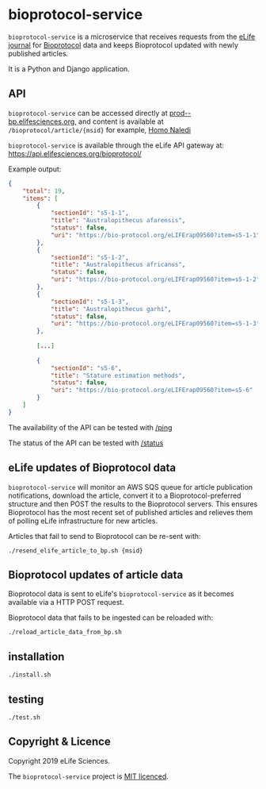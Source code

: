 # bioprotocol-service

`bioprotocol-service` is a microservice that receives requests from the [eLife journal](https://elifesciences.org) for 
[Bioprotocol](https://bio-protocol.org/) data and keeps Bioprotocol updated with newly published articles.

It is a Python and Django application.

## API

`bioprotocol-service` can be accessed directly at [prod--bp.elifesciences.org](https://prod--bp.elifesciences.org/), and
content is available at `/bioprotocol/article/{msid}` for example, [Homo Naledi](https://prod--bp.elifesciences.org/bioprotocol/article/9560)

`bioprotocol-service` is available through the eLife API gateway at: https://api.elifesciences.org/bioprotocol/

Example output:

```json
{
    "total": 19,
    "items": [
        {
            "sectionId": "s5-1-1",
            "title": "Australopithecus afarensis",
            "status": false,
            "uri": "https://bio-protocol.org/eLIFErap09560?item=s5-1-1"
        },
        {
            "sectionId": "s5-1-2",
            "title": "Australopithecus africanus",
            "status": false,
            "uri": "https://bio-protocol.org/eLIFErap09560?item=s5-1-2"
        },
        {
            "sectionId": "s5-1-3",
            "title": "Australopithecus garhi",
            "status": false,
            "uri": "https://bio-protocol.org/eLIFErap09560?item=s5-1-3"
        },
        
        [...]
        
        {
            "sectionId": "s5-6",
            "title": "Stature estimation methods",
            "status": false,
            "uri": "https://bio-protocol.org/eLIFErap09560?item=s5-6"
        }
    ]
}
```

The availability of the API can be tested with [/ping](https://prod--bp.elifesciences.org/ping)

The status of the API can be tested with [/status](https://prod--bp.elifesciences.org/status)

## eLife updates of Bioprotocol data

`bioprotocol-service` will monitor an AWS SQS queue for article publication notifications, download the article, convert
it to a Bioprotocol-preferred structure and then POST the results to the Bioprotocol servers. This ensures Bioprotocol
has the most recent set of published articles and relieves them of polling eLife infrastructure for new articles.

Articles that fail to send to Bioprotocol can be re-sent with:

    ./resend_elife_article_to_bp.sh {msid}

## Bioprotocol updates of article data

Bioprotocol data is sent to eLife's `bioprotocol-service` as it becomes available via a HTTP POST request.

Bioprotocol data that fails to be ingested can be reloaded with:

    ./reload_article_data_from_bp.sh

## installation

    ./install.sh

## testing 

    ./test.sh

## Copyright & Licence

Copyright 2019 eLife Sciences. 

The `bioprotocol-service` project is [MIT licenced](LICENCE.txt).
